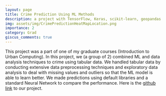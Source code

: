 ```yaml
---
layout: page
title: Crime Prediction Using ML Methods
description: a project with TensorFlow, Keras, scikit-learn, geopandas
img: assets/img/CrimePredictionHeatMapLocation.png
importance: 2
category: Grad
giscus_comments: true
---
```


This project was a part of one of my graduate courses (Introduction to Urban Computing). In this project, we (a group of 2) combined ML and data analysis techniques to crime using tabular data. We handled tabular data by conducting extensive data preprocessing techniques and exploratory data analysis to deal with missing values and outliers so that the ML model is able to learn better. We made predictions using default libraries and a standard Neural Network to compare the performance. Here is the [github link](https://github.com/Shawon046/Crime-Prediction-for-Montgomery-County) to our project.
